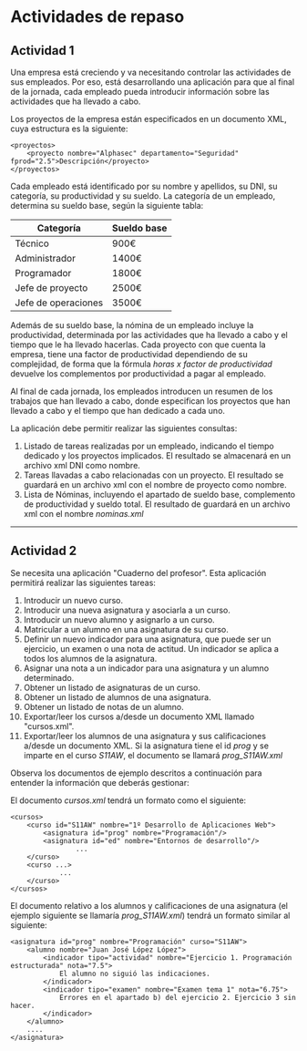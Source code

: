 # Actividades de repaso

## Actividad 1

Una empresa está creciendo y va necesitando controlar las actividades de sus empleados. Por eso, está desarrollando una aplicación para que al final de la jornada, cada empleado pueda introducir información sobre las actividades que ha llevado a cabo.

Los proyectos de la empresa están especificados en un documento XML, cuya estructura es la siguiente:

```
<proyectos>
    <proyecto nombre="Alphasec" departamento="Seguridad" fprod="2.5">Descripción</proyecto>
</proyectos>
```

Cada empleado está identificado por su nombre y apellidos, su DNI, su categoría, su productividad y su sueldo. La categoría de un empleado, determina su sueldo base, según la siguiente tabla:

| Categoría | Sueldo base |
|-----------|-------------|
| Técnico| 900€
| Administrador| 1400€
| Programador | 1800€
| Jefe de proyecto | 2500€
| Jefe de operaciones | 3500€

Además de su sueldo base, la nómina de un empleado incluye la productividad, determinada por las actividades que ha llevado a cabo y el tiempo que le ha llevado hacerlas. Cada proyecto con que cuenta la empresa, tiene una factor de productividad dependiendo de su complejidad, de forma que la fórmula *horas x factor de productividad* devuelve los complementos por productividad a pagar al empleado.

Al final de cada jornada, los empleados introducen un resumen de los trabajos que han llevado a cabo, donde especifican los proyectos que han llevado a cabo y el tiempo que han dedicado a cada uno. 

La aplicación debe permitir realizar las siguientes consultas:

1. Listado de tareas realizadas por un empleado, indicando el tiempo dedicado y los proyectos implicados. El resultado se almacenará en un archivo xml DNI como nombre.
2. Tareas llavadas a cabo relacionadas con un proyecto. El resultado se guardará en un archivo xml con el nombre de proyecto como nombre.
3. Lista de Nóminas, incluyendo el apartado de sueldo base, complemento de productividad y sueldo total. El resultado de guardará en un archivo xml con el nombre *nominas.xml*

----------------------------

## Actividad 2

Se necesita una aplicación "Cuaderno del profesor". Esta aplicación permitirá realizar las siguientes tareas:

1. Introducir un nuevo curso.
2. Introducir una nueva asignatura y asociarla a un curso.
3. Introducir un nuevo alumno y asignarlo a un curso.
4. Matricular a un alumno en una asignatura de su curso.
5. Definir un nuevo indicador para una asignatura, que puede ser un ejercicio, un examen o una nota de actitud. Un indicador se aplica a todos los alumnos de la asignatura.
6. Asignar una nota a un indicador para una asignatura y un alumno determinado.
7. Obtener un listado de asignaturas de un curso.
8. Obtener un listado de alumnos de una asignatura.
9. Obtener un listado de notas de un alumno.
10. Exportar/leer los cursos a/desde un documento XML llamado "cursos.xml".
11. Exportar/leer los alumnos de una asignatura y sus calificaciones a/desde un documento XML. Si la asignatura tiene el id *prog* y se imparte en el curso *S11AW*, el documento se llamará *prog_S11AW.xml*

Observa los documentos de ejemplo descritos a continuación para entender la información que deberás gestionar:

El documento *cursos.xml* tendrá un formato como el siguiente:
```
<cursos>
    <curso id="S11AW" nombre="1º Desarrollo de Aplicaciones Web">
        <asignatura id="prog" nombre="Programación"/>
        <asignatura id="ed" nombre="Entornos de desarrollo"/>
                ...
    </curso>
    <curso ...>
            ...
    </curso>
</cursos>
```

El documento relativo a los alumnos y calificaciones de una asignatura (el ejemplo siguiente se llamaría *prog_S11AW.xml*) tendrá un formato similar al siguiente:
```
<asignatura id="prog" nombre="Programación" curso="S11AW">
    <alumno nombre="Juan José López López">
        <indicador tipo="actividad" nombre="Ejercicio 1. Programación estructurada" nota="7.5">
            El alumno no siguió las indicaciones.
        </indicador>
        <indicador tipo="examen" nombre="Examen tema 1" nota="6.75">
            Errores en el apartado b) del ejercicio 2. Ejercicio 3 sin hacer.
        </indicador>
    </alumno>
    ....
</asignatura>
```
